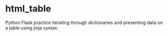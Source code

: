 # html_table
Python Flask practice iterating through dictionaries and presenting data on a table using 
jinja syntax.